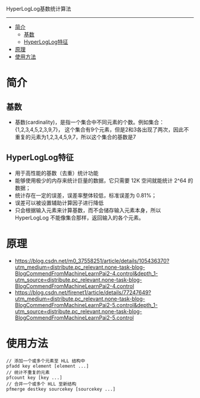 HyperLogLog基数统计算法

-----------------------------------
- [简介](#简介)
  - [基数](#基数)
  - [HyperLogLog特征](#hyperloglog特征)
- [原理](#原理)
- [使用方法](#使用方法)


# 简介

## 基数
- 基数(cardinality)，是指一个集合中不同元素的个数。例如集合：{1,2,3,4,5,2,3,9,7}， 这个集合有9个元素，但是2和3各出现了两次，因此不重复的元素为1,2,3,4,5,9,7，所以这个集合的基数是7

## HyperLogLog特征
- 用于高性能的基数（去重）统计功能
- 能够使用极少的内存来统计巨量的数据，它只需要 12K 空间就能统计 2^64 的数据；
- 统计存在一定的误差，误差率整体较低，标准误差为 0.81%；
- 误差可以被设置辅助计算因子进行降低
-  只会根据输入元素来计算基数，而不会储存输入元素本身，所以 HyperLogLog 不能像集合那样，返回输入的各个元素。

# 原理
- https://blog.csdn.net/m0_37558251/article/details/105436370?utm_medium=distribute.pc_relevant.none-task-blog-BlogCommendFromMachineLearnPai2-4.control&depth_1-utm_source=distribute.pc_relevant.none-task-blog-BlogCommendFromMachineLearnPai2-4.control
- https://blog.csdn.net/firenet1/article/details/77247649?utm_medium=distribute.pc_relevant.none-task-blog-BlogCommendFromMachineLearnPai2-5.control&depth_1-utm_source=distribute.pc_relevant.none-task-blog-BlogCommendFromMachineLearnPai2-5.control

# 使用方法

```
// 添加一个或多个元素至 HLL 结构中
pfadd key element [element ...]
// 统计不重复的元素
pfcount key [key ...]
// 合并一个或多个 HLL 至新结构
pfmerge destkey sourcekey [sourcekey ...]
```